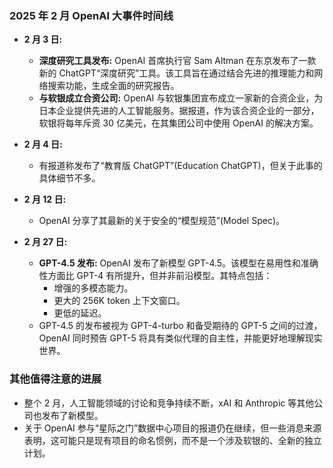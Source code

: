 ### 2025 年 2 月 OpenAI 大事件时间线

*   **2 月 3 日:**
    *   **深度研究工具发布:** OpenAI 首席执行官 Sam Altman 在东京发布了一款新的 ChatGPT“深度研究”工具。该工具旨在通过结合先进的推理能力和网络搜索功能，生成全面的研究报告。
    *   **与软银成立合资公司:** OpenAI 与软银集团宣布成立一家新的合资企业，为日本企业提供先进的人工智能服务。据报道，作为该合资企业的一部分，软银将每年斥资 30 亿美元，在其集团公司中使用 OpenAI 的解决方案。

*   **2 月 4 日:**
    *   有报道称发布了“教育版 ChatGPT”(Education ChatGPT)，但关于此事的具体细节不多。

*   **2 月 12 日:**
    *   OpenAI 分享了其最新的关于安全的“模型规范”(Model Spec)。

*   **2 月 27 日:**
    *   **GPT-4.5 发布:** OpenAI 发布了新模型 GPT-4.5。该模型在易用性和准确性方面比 GPT-4 有所提升，但并非前沿模型。其特点包括：
        *   增强的多模态能力。
        *   更大的 256K token 上下文窗口。
        *   更低的延迟。
    *   GPT-4.5 的发布被视为 GPT-4-turbo 和备受期待的 GPT-5 之间的过渡，OpenAI 同时预告 GPT-5 将具有类似代理的自主性，并能更好地理解现实世界。

### 其他值得注意的进展

*   整个 2 月，人工智能领域的讨论和竞争持续不断，xAI 和 Anthropic 等其他公司也发布了新模型。
*   关于 OpenAI 参与“星际之门”数据中心项目的报道仍在继续，但一些消息来源表明，这可能只是现有项目的命名惯例，而不是一个涉及软银的、全新的独立计划。
